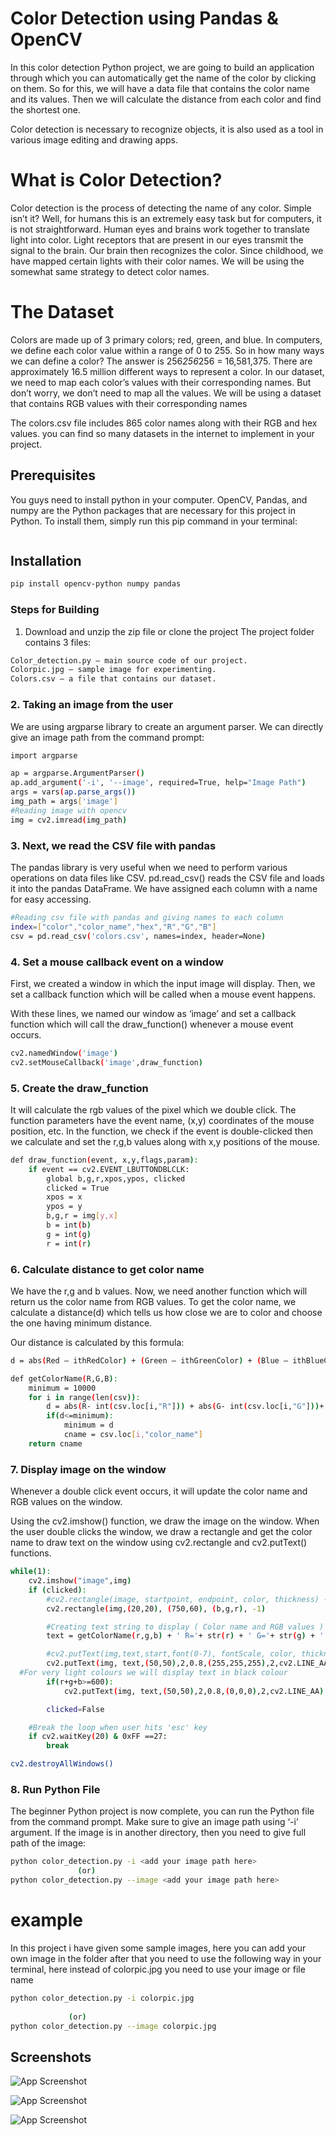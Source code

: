 
#  Color Detection using Pandas & OpenCV

In this color detection Python project, we are going to build an application through which you can automatically get the name of the color by clicking on them. So for this, we will have a data file that contains the color name and its values. Then we will calculate the distance from each color and find the shortest one.

Color detection is necessary to recognize objects, it is also used as a tool in various image editing and drawing apps.
# What is Color Detection?
Color detection is the process of detecting the name of any color. Simple isn’t it? Well, for humans this is an extremely easy task but for computers, it is not straightforward. Human eyes and brains work together to translate light into color. Light receptors that are present in our eyes transmit the signal to the brain. Our brain then recognizes the color. Since childhood, we have mapped certain lights with their color names. We will be using the somewhat same strategy to detect color names.

# The Dataset
Colors are made up of 3 primary colors; red, green, and blue. In computers, we define each color value within a range of 0 to 255. So in how many ways we can define a color? The answer is 256*256*256 = 16,581,375. There are approximately 16.5 million different ways to represent a color. In our dataset, we need to map each color’s values with their corresponding names. But don’t worry, we don’t need to map all the values. We will be using a dataset that contains RGB values with their corresponding names

The colors.csv file includes 865 color names along with their RGB and hex values.
you can find so many datasets in the internet to implement in your project.


## Prerequisites

You guys need to install python in your computer.
 OpenCV, Pandas, and numpy are the Python packages that are necessary for this project in Python. To install them, simply  run this pip command in your terminal:
 

```bash

```
## Installation    


```bash
pip install opencv-python numpy pandas
```

### Steps for Building
1. Download and unzip the zip file or clone the project
The project folder contains 3 files:

```bash
Color_detection.py – main source code of our project.
Colorpic.jpg – sample image for experimenting.
Colors.csv – a file that contains our dataset.
```
### 2. Taking an image from the user

We are using argparse library to create an argument parser. We can directly give an image path from the command prompt:


```bash
import argparse

ap = argparse.ArgumentParser()
ap.add_argument('-i', '--image', required=True, help="Image Path")
args = vars(ap.parse_args())
img_path = args['image']
#Reading image with opencv
img = cv2.imread(img_path)
```
### 3. Next, we read the CSV file with pandas
The pandas library is very useful when we need to perform various operations on data files like CSV. pd.read_csv() reads the CSV file and loads it into the pandas DataFrame. We have assigned each column with a name for easy accessing.

```bash
#Reading csv file with pandas and giving names to each column
index=["color","color_name","hex","R","G","B"]
csv = pd.read_csv('colors.csv', names=index, header=None)
```

### 4. Set a mouse callback event on a window
First, we created a window in which the input image will display. Then, we set a callback function which will be called when a mouse event happens.

With these lines, we named our window as ‘image’ and set a callback function which will call the draw_function() whenever a mouse event occurs.
```bash
cv2.namedWindow('image')
cv2.setMouseCallback('image',draw_function)
```
### 5. Create the draw_function
It will calculate the rgb values of the pixel which we double click. The function parameters have the event name, (x,y) coordinates of the mouse position, etc. In the function, we check if the event is double-clicked then we calculate and set the r,g,b values along with x,y positions of the mouse.




```bash
def draw_function(event, x,y,flags,param):
    if event == cv2.EVENT_LBUTTONDBLCLK:
        global b,g,r,xpos,ypos, clicked
        clicked = True
        xpos = x
        ypos = y
        b,g,r = img[y,x]
        b = int(b)
        g = int(g)
        r = int(r)
```
### 6. Calculate distance to get color name

We have the r,g and b values. Now, we need another function which will return us the color name from RGB values. To get the color name, we calculate a distance(d) which tells us how close we are to color and choose the one having minimum distance.

Our distance is calculated by this formula:

```bash
d = abs(Red – ithRedColor) + (Green – ithGreenColor) + (Blue – ithBlueColor) //formula
```




```bash
def getColorName(R,G,B):
    minimum = 10000
    for i in range(len(csv)):
        d = abs(R- int(csv.loc[i,"R"])) + abs(G- int(csv.loc[i,"G"]))+ abs(B- int(csv.loc[i,"B"]))
        if(d<=minimum):
            minimum = d
            cname = csv.loc[i,"color_name"]
    return cname
```

###  7. Display image on the window
Whenever a double click event occurs, it will update the color name and RGB values on the window.

Using the cv2.imshow() function, we draw the image on the window. When the user double clicks the window, we draw a rectangle and get the color name to draw text on the window using cv2.rectangle and cv2.putText() functions.


```bash
while(1):
    cv2.imshow("image",img)
    if (clicked):
        #cv2.rectangle(image, startpoint, endpoint, color, thickness) -1 thickness fills rectangle entirely
        cv2.rectangle(img,(20,20), (750,60), (b,g,r), -1)

        #Creating text string to display ( Color name and RGB values )
        text = getColorName(r,g,b) + ' R='+ str(r) + ' G='+ str(g) + ' B='+ str(b)

        #cv2.putText(img,text,start,font(0-7), fontScale, color, thickness, lineType, (optional bottomLeft bool) )
        cv2.putText(img, text,(50,50),2,0.8,(255,255,255),2,cv2.LINE_AA)
  #For very light colours we will display text in black colour
        if(r+g+b>=600):
            cv2.putText(img, text,(50,50),2,0.8,(0,0,0),2,cv2.LINE_AA)

        clicked=False

    #Break the loop when user hits 'esc' key 
    if cv2.waitKey(20) & 0xFF ==27:
        break

cv2.destroyAllWindows()
```

### 8. Run Python File

The beginner Python project is now complete, you can run the Python file from the command prompt. Make sure to give an image path using ‘-i’ argument. If the image is in another directory, then you need to give full path of the image:




```bash
python color_detection.py -i <add your image path here>
               (or)
python color_detection.py --image <add your image path here>               

```
# example
In this project i have given some sample images,  here you can  add your own image in the  folder  after that 
you  need  to use the following way in your terminal,
here instead of colorpic.jpg you need to use your image or file name


```bash
python color_detection.py -i colorpic.jpg
             
             (or)
python color_detection.py --image colorpic.jpg             
```



## Screenshots

![App Screenshot](https://github.com/yaswanthteja/colour_detection-using-pandas-opencv/blob/main/blue-color-detection.png)

![App Screenshot](https://github.com/yaswanthteja/colour_detection-using-pandas-opencv/blob/main/red-color-detection.png)

![App Screenshot](https://github.com/yaswanthteja/colour_detection-using-pandas-opencv/blob/main/yellow-color-detection.png)
